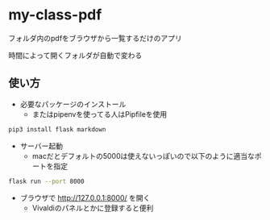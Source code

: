 # my-class-pdf
フォルダ内のpdfをブラウザから一覧するだけのアプリ

時間によって開くフォルダが自動で変わる

## 使い方

* 必要なパッケージのインストール
  * またはpipenvを使ってる人はPipfileを使用

```bash
pip3 install flask markdown
```

* サーバー起動
  * macだとデフォルトの5000は使えないっぽいので以下のように適当なポートを指定

```bash
flask run --port 8000
```

* ブラウザで http://127.0.0.1:8000/ を開く
  * Vivaldiのパネルとかに登録すると便利
